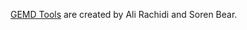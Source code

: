 [GEMD Tools](https://github.com/openmsi/gemd_tools/tree/main) are created by Ali Rachidi and Soren Bear. 